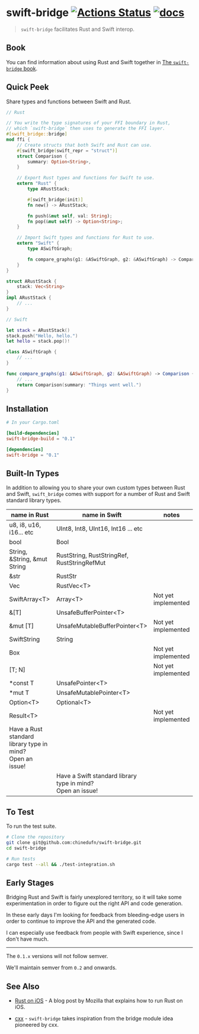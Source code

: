 # swift-bridge [![Actions Status](https://github.com/chinedufn/swift-bridge/workflows/test/badge.svg)](https://github.com/chinedufn/swift-bridge/actions) [![docs](https://docs.rs/swift-bridge/badge.svg)](https://docs.rs/swift-bridge)

> `swift-bridge` facilitates Rust and Swift interop.

## Book

You can find information about using Rust and Swift together in [The `swift-bridge` book](https://chinedufn.github.io/swift-bridge).

## Quick Peek

Share types and functions between Swift and Rust.

```rust
// Rust

// You write the type signatures of your FFI boundary in Rust,
// which `swift-bridge` then uses to generate the FFI layer.
#[swift_bridge::bridge]
mod ffi {
    // Create structs that both Swift and Rust can use.
    #[swift_bridge(swift_repr = "struct")]
    struct Comparison {
        summary: Option<String>,
    }

    // Export Rust types and functions for Swift to use.
    extern "Rust" {
        type ARustStack;

        #[swift_bridge(init)]
        fn new() -> ARustStack;

        fn push(&mut self, val: String);
        fn pop(&mut self) -> Option<String>;
    }

    // Import Swift types and functions for Rust to use.
    extern "Swift" {
        type ASwiftGraph;

        fn compare_graphs(g1: &ASwiftGraph, g2: &ASwiftGraph) -> Comparison;
    }
}

struct ARustStack {
    stack: Vec<String>
}
impl ARustStack {
    // ...
}
```

```swift
// Swift

let stack = ARustStack()
stack.push("Hello, hello.")
let hello = stack.pop()!

class ASwiftGraph {
    // ...
}

func compare_graphs(g1: &ASwiftGraph, g2: &ASwiftGraph) -> Comparison {
    // ...
    return Comparison(summary: "Things went well.")
}
```

## Installation

```toml
# In your Cargo.toml

[build-dependencies]
swift-bridge-build = "0.1"

[dependencies]
swift-bridge = "0.1"
```

## Built-In Types

In addition to allowing you to share your own custom types between Rust and Swift,
`swift_bridge` comes with support for a number of Rust and Swift standard library types.

| name in Rust                                                    | name in Swift                                                    | notes               |
| ---                                                             | ---                                                              | ---                 |
| u8, i8, u16, i16... etc                                         | UInt8, Int8, UInt16, Int16 ... etc                               |                     |
| bool                                                            | Bool                                                             |                     |
| String, &String, &mut String                                    | RustString, RustStringRef, RustStringRefMut                      |                     |
| &str                                                            | RustStr                                                          |                     |
| Vec<T>                                                          | RustVec\<T>                                                      |                     |
| SwiftArray\<T>                                                  | Array\<T>                                                        | Not yet implemented |
| &[T]                                                            | UnsafeBufferPointer\<T>                                          |                     |
| &mut [T]                                                        | UnsafeMutableBufferPointer\<T>                                   | Not yet implemented |
| SwiftString                                                     | String                                                           |                     |
| Box<T>                                                          |                                                                  | Not yet implemented |
| [T; N]                                                          |                                                                  | Not yet implemented |
| *const T                                                        | UnsafePointer\<T>                                                |                     |
| *mut T                                                          | UnsafeMutablePointer\<T>                                         |                     |
| Option\<T>                                                      | Optional\<T>                                                     |                     |
| Result\<T>                                                      |                                                                  | Not yet implemented |
| Have a Rust standard library type in mind?<br /> Open an issue! |                                                                  |                     |
|                                                                 | Have a Swift standard library type in mind?<br /> Open an issue! |                     |

## To Test

To run the test suite.

```sh
# Clone the repository
git clone git@github.com:chinedufn/swift-bridge.git
cd swift-bridge

# Run tests
cargo test --all && ./test-integration.sh
```

## Early Stages

Bridging Rust and Swift is fairly unexplored territory, so it will take some experimentation in order to
figure out the right API and code generation.

In these early days I'm looking for feedback from bleeding-edge users in order to continue to improve the
API and the generated code.

I can especially use feedback from people with Swift experience, since I don't have much.

---

The `0.1.x` versions will not follow semver.

We'll maintain semver from `0.2` and onwards.

## See Also

- [Rust on iOS](https://mozilla.github.io/firefox-browser-architecture/experiments/2017-09-06-rust-on-ios.html) - A blog post by Mozilla that explains how to run Rust on iOS.

- [cxx](https://github.com/dtolnay/cxx) - `swift-bridge` takes inspiration from the bridge module idea pioneered by cxx.
